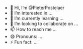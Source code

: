 - 👋 Hi, I’m @PieterPostelaer
- 👀 I’m interested in ...
- 🌱 I’m currently learning ...
- 💞️ I’m looking to collaborate on ...
- 📫 How to reach me ...
- 😄 Pronouns: ...
- ⚡ Fun fact: ...

<!---
PieterPostelaer/PieterPostelaer is a ✨ special ✨ repository because its `README.md` (this file) appears on your GitHub profile.
You can click the Preview link to take a look at your changes.
--->
